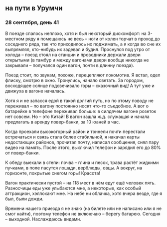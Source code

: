 ## на пути в Урумчи

### 28 сентября, день 41

В поезде спалось неплохо, хотя и был некоторый дискомфорт: на 3-местном ряду я помещаюсь не весь – ноги от колен торчат в проход до соседнего ряда, так что приходилось их поджимать, а я когда во сне их выпрямлял, кто-нибудь их задевал и будил. Проснулся под утро от холода – поезд стоял на станции и проводники держали двери открытыми (в тамбур и между вагонами двери вообще никогда не закрывали – получался один вагон, почти в длинну поезда).

Поезд стоит, по звукам, похоже, перецепляют локомотив. Я встал, одел флиску, смотрю в окно. Тронулись, начало светать. За городом, восходящее солнце подсвечивало горы – сказочный вид! А тут уже и движуха в вагоне началась.

Хотя я и не запасся едой в такой долгий путь, но по этому поводу не переживал – по вагону постоянно носят что-то съедобное. А вот о батарейке в телефоне переживал больше: в силдячем вагоне розеток нет совсем. Но – это Китай! В вагон зашла ж.д. служащая и начала предлагать в аренду повер-банки, за 10 юаней в час.

Когда проехали высокогорный район и тоннели почти перестали встречаться и связь стала более стабильной, я накачал карты недостающих районов, прочитал почту, написал сообщения, снял пару видео на память. После этого, выключил телефон и зарядил его до 80% от повер-банки.

К обеду выехали в степи: почва – глина и песок, трава растёт жидкими пучками, в поле пасутся лошади, верблюды, овцы. А вокруг, на горизонте, покрытые снегом горы! Красота!

Вагон практически пустой – на 118 мест в нём едут ещё человек пять. Разносчицы еды уже улыбаются мне, а некоторые, как особый аттракцион, хэллокают мне. На небе ни облачка, хотя вчера везде, где я был, были дожди.

Времени нашего приезда я не знаю (на билете или не написано или я не смог найти), поэтому телефон не вклюючаю – берегу батарею. Сегодня – выходной. Наслаждаюсь видами.